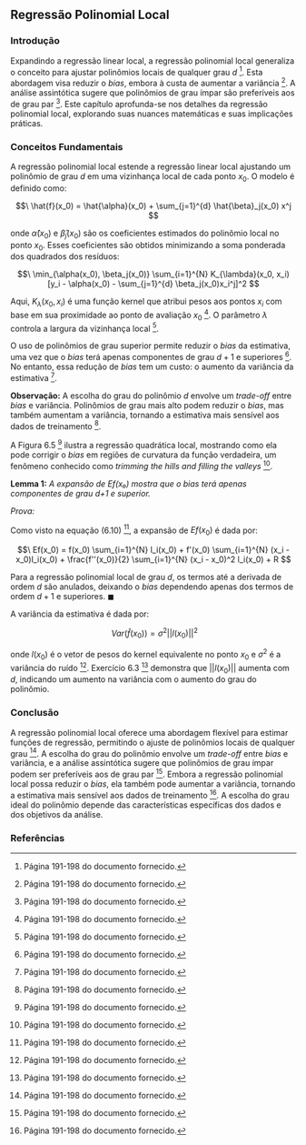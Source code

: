 ## Regressão Polinomial Local

### Introdução
Expandindo a regressão linear local, a regressão polinomial local generaliza o conceito para ajustar polinômios locais de qualquer grau $d$ [^1]. Esta abordagem visa reduzir o *bias*, embora à custa de aumentar a variância [^1]. A análise assintótica sugere que polinômios de grau ímpar são preferíveis aos de grau par [^1]. Este capítulo aprofunda-se nos detalhes da regressão polinomial local, explorando suas nuances matemáticas e suas implicações práticas.

### Conceitos Fundamentais

A regressão polinomial local estende a regressão linear local ajustando um polinômio de grau *d* em uma vizinhança local de cada ponto $x_0$. O modelo é definido como:

$$\
\hat{f}(x_0) = \hat{\alpha}(x_0) + \sum_{j=1}^{d} \hat{\beta}_j(x_0) x^j
$$

onde $\hat{\alpha}(x_0)$ e $\hat{\beta}_j(x_0)$ são os coeficientes estimados do polinômio local no ponto $x_0$. Esses coeficientes são obtidos minimizando a soma ponderada dos quadrados dos resíduos:

$$\
\min_{\alpha(x_0), \beta_j(x_0)} \sum_{i=1}^{N} K_{\lambda}(x_0, x_i) [y_i - \alpha(x_0) - \sum_{j=1}^{d} \beta_j(x_0)x_i^j]^2
$$

Aqui, $K_{\lambda}(x_0, x_i)$ é uma função kernel que atribui pesos aos pontos $x_i$ com base em sua proximidade ao ponto de avaliação $x_0$ [^1]. O parâmetro $\lambda$ controla a largura da vizinhança local [^1].

O uso de polinômios de grau superior permite reduzir o *bias* da estimativa, uma vez que o *bias* terá apenas componentes de grau $d+1$ e superiores [^1]. No entanto, essa redução de *bias* tem um custo: o aumento da variância da estimativa [^1].

**Observação:** A escolha do grau do polinômio *d* envolve um *trade-off* entre *bias* e variância. Polinômios de grau mais alto podem reduzir o *bias*, mas também aumentam a variância, tornando a estimativa mais sensível aos dados de treinamento [^1].

A Figura 6.5 [^1] ilustra a regressão quadrática local, mostrando como ela pode corrigir o *bias* em regiões de curvatura da função verdadeira, um fenômeno conhecido como *trimming the hills and filling the valleys* [^1].

**Lemma 1:** *A expansão de Ef(x₀) mostra que o bias terá apenas componentes de grau d+1 e superior.*

*Prova:*

Como visto na equação (6.10) [^1], a expansão de $Ef(x_0)$ é dada por:

$$\
Ef(x_0) = f(x_0) \sum_{i=1}^{N} l_i(x_0) + f'(x_0) \sum_{i=1}^{N} (x_i - x_0)l_i(x_0) + \frac{f''(x_0)}{2} \sum_{i=1}^{N} (x_i - x_0)^2 l_i(x_0) + R
$$

Para a regressão polinomial local de grau *d*, os termos até a derivada de ordem *d* são anulados, deixando o *bias* dependendo apenas dos termos de ordem $d+1$ e superiores. $\blacksquare$

A variância da estimativa é dada por:

$$\
Var(\hat{f}(x_0)) = \sigma^2 ||l(x_0)||^2
$$

onde $l(x_0)$ é o vetor de pesos do kernel equivalente no ponto $x_0$ e $\sigma^2$ é a variância do ruído [^1]. Exercício 6.3 [^1] demonstra que $||l(x_0)||$ aumenta com *d*, indicando um aumento na variância com o aumento do grau do polinômio.

### Conclusão

A regressão polinomial local oferece uma abordagem flexível para estimar funções de regressão, permitindo o ajuste de polinômios locais de qualquer grau [^1]. A escolha do grau do polinômio envolve um *trade-off* entre *bias* e variância, e a análise assintótica sugere que polinômios de grau ímpar podem ser preferíveis aos de grau par [^1]. Embora a regressão polinomial local possa reduzir o *bias*, ela também pode aumentar a variância, tornando a estimativa mais sensível aos dados de treinamento [^1]. A escolha do grau ideal do polinômio depende das características específicas dos dados e dos objetivos da análise.

### Referências
[^1]: Página 191-198 do documento fornecido.
<!-- END -->